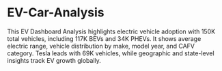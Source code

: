 # EV-Car-Analysis
This EV Dashboard Analysis highlights electric vehicle adoption with 150K total vehicles, including 117K BEVs and 34K PHEVs. It shows average electric range, vehicle distribution by make, model year, and CAFV category. Tesla leads with 69K vehicles, while geographic and state-level insights track EV growth globally.
